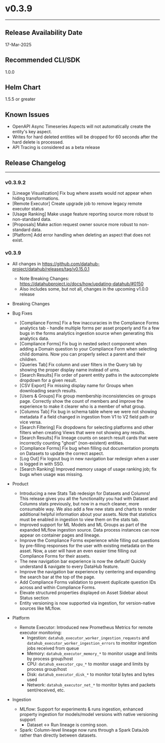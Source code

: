 # v0.3.9

---

## Release Availability Date

17-Mar-2025

## Recommended CLI/SDK

1.0.0

## Helm Chart

1.5.5 or greater

## Known Issues

- OpenAPI Async Timeseries Aspects will not automatically create the entity's key aspect.
- Writes for hard deleted entities will be dropped for 60 seconds after the hard delete is processed.
- API Tracing is considered as a beta release

## Release Changelog

---

### v0.3.9.2

- [Lineage Visualization] Fix bug where assets would not appear when hiding transformations.
- [Remote Executor] Create upgrade job to remove legacy remote executor status
- [Usage Ranking] Make usage feature reporting source more robust to non-standard data.
- [Proposals] Make action request owner source more robust to non-standard data.
- [Platform] Add error handling when deleting an aspect that does not exist.

### v0.3.9

- All changes in https://github.com/datahub-project/datahub/releases/tag/v0.15.0.1

  - Note Breaking Changes: https://datahubproject.io/docs/how/updating-datahub/#0150
  - Also includes some, but not all, changes in the upcoming v1.0.0 release

- Breaking Changes

- Bug Fixes

  - [Compliance Forms] Fix a few inaccuracies in the Compliance Forms analytics tab - handle multiple forms per asset properly and fix a few bugs in the forms analytics ingestion source when generating this analytics data.
  - [Compliance Forms] Fix bug in nested select component when adding a Domain question to your Compliance Form when selecting child domains. Now you can properly select a parent and their children.
  - [Queries Tab] Fix column and user filters in the Query tab by showing the proper display name instead of urns.
  - [Search Results] Fix order of parent entity paths in the autocomplete dropdown for a given result.
  - [CSV Export] Fix missing display name for Groups when downloading search results.
  - [Users & Groups] Fix group membership inconsistencies on groups page. Correctly show the count of members and improve the experience to make it clearer who is a member of what group.
  - [Columns Tab] Fix bug in schema table where we were not showing metadata if a field changed in ingestion from V1 to V2 field path or vice versa.
  - [Search Filtering] Fix dropdowns for selecting platforms and other filters when creating Views that were not showing any results.
  - [Search Results] Fix lineage counts on search result cards that were incorrectly counting "ghost" (non-existent) entities.
  - [Compliance Forms] Fix bug when filling out documentation prompts on Datasets to update the correct aspect.
  - [Log Out] Fix logout bug in new navigation bar redesign when a user is logged in with SSO.
  - [Search Ranking] Improved memory usage of usage ranking job; fix bugs when usage was missing.

- Product

  - Introducing a new Stats Tab redesign for Datasets and Columns! This release gives you all the functionality you had with Dataset and Columns stats previously, but now in a much cleaner, more consumable way. We also add a few new stats and charts to render additional helpful information about your assets. Note that statistics must be enabled in ingestion to view them on the stats tab.
  - Improved support for ML Models and ML Groups as part of the expanded MLflow ingestion source. Data process instances can now appear on container pages and lineage.
  - Improve the Compliance Forms experience while filling out questions by pre-filling responses for the user with existing metadata on the asset. Now, a user will have an even easier time filling out Compliance Forms for their assets.
  - The new navigation bar experience is now the default! Quickly understand & navigate to every DataHub feature.
  - Improve the navigation bar experience by centering and expanding the search bar at the top of the page.
  - Add Compliance Forms validation to prevent duplicate question IDs across and within Compliance Forms.
  - Elevate structured properties displayed on Asset Sidebar about Status section
  - Entity versioning is now supported via ingestion, for version-native sources like MLflow.

- Platform

  - Remote Executor: Introduced new Prometheus Metrics for remote executor monitoring:
    - Ingestion: `datahub_executor_worker_ingestion_requests` and `datahub_executor_worker_ingestion_errors` to monitor ingestion jobs received from queue
    - Memory: `datahub_executor_memory_*` to monitor usage and limits by process group/host
    - CPU: `datahub_executor_cpu_*` to monitor usage and limits by process group/host
    - Disk: `datahub_executor_disk_*` to monitor total bytes and bytes used
    - Network: `datahub_executor_net_*` to monitor bytes and packets sent/received, etc.

- Ingestion
  - MLflow: Support for experiments & runs ingestion, enhanced property ingestion for models/model versions with native versioning support
    - Dataset ↔ Run lineage is coming soon.
  - Spark: Column-level lineage now runs through a Spark DataJob rather than directly between datasets.
